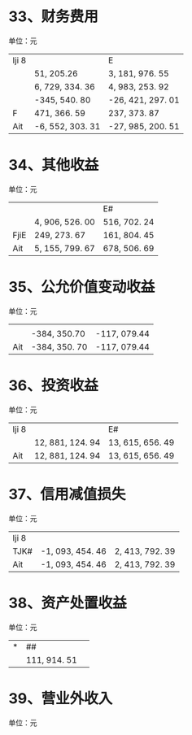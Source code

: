 # 33、财务费用

单位：元

<table><tr><td>Iji 8</td><td></td><td>E</td></tr><tr><td></td><td>51, 205.26</td><td>3, 181, 976. 55</td></tr><tr><td></td><td>6, 729, 334. 36</td><td>4, 983, 253. 92</td></tr><tr><td></td><td>-345, 540. 80</td><td>-26, 421, 297. 01</td></tr><tr><td>F</td><td>471, 366. 59</td><td>237, 373. 87</td></tr><tr><td>Ait</td><td>-6, 552, 303. 31</td><td>-27, 985, 200. 51</td></tr></table>

# 34、其他收益

单位：元  

<table><tr><td></td><td></td><td>E#</td></tr><tr><td></td><td>4, 906, 526. 00</td><td>516, 702. 24</td></tr><tr><td>FjiE</td><td>249, 273. 67</td><td>161, 804. 45</td></tr><tr><td>Ait</td><td>5, 155, 799. 67</td><td>678, 506. 69</td></tr></table>

# 35、公允价值变动收益

单位：元  

<table><tr><td></td><td></td><td></td></tr><tr><td></td><td>-384, 350.70</td><td>-117, 079.44</td></tr><tr><td>Ait</td><td>-384, 350. 70</td><td>-117, 079.44</td></tr></table>

# 36、投资收益

单位：元  

<table><tr><td>Iji 8</td><td></td><td>E#</td></tr><tr><td></td><td>12, 881, 124. 94</td><td>13, 615, 656. 49</td></tr><tr><td>Ait</td><td>12, 881, 124. 94</td><td>13, 615, 656. 49</td></tr></table>

# 37、信用减值损失

单位：元  

<table><tr><td>Iji 8</td><td></td><td></td></tr><tr><td>TJK#</td><td>-1, 093, 454. 46</td><td>2, 413, 792. 39</td></tr><tr><td>Ait</td><td>-1, 093, 454. 46</td><td>2, 413, 792. 39</td></tr></table>

# 38、资产处置收益

单位：元  

<table><tr><td>*</td><td>##</td><td></td></tr><tr><td></td><td>111, 914. 51</td><td></td></tr></table>

# 39、营业外收入

单位：元